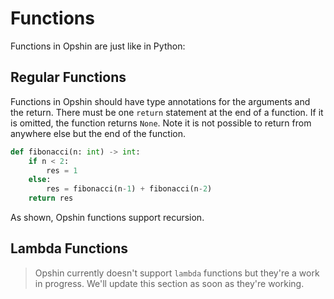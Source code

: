 # Functions

Functions in Opshin are just like in Python:

## Regular Functions

Functions in Opshin should have type annotations for the arguments and the return.
There must be one `return` statement at the end of a function.
If it is omitted, the function returns `None`.
Note it is not possible to return from anywhere else but the end of the function.

```python
def fibonacci(n: int) -> int:
    if n < 2:
        res = 1
    else:
        res = fibonacci(n-1) + fibonacci(n-2)
    return res
```

As shown, Opshin functions support recursion. 

## Lambda Functions

> Opshin currently doesn't support `lambda` functions but they're a work in progress.
> We'll update this section as soon as they're working.
